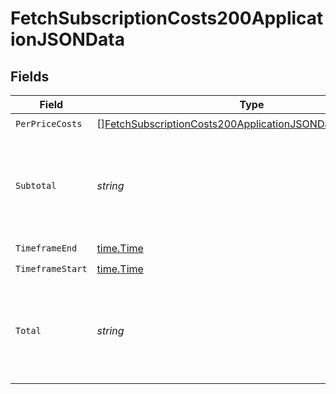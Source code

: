# FetchSubscriptionCosts200ApplicationJSONData


## Fields

| Field                                                                                                                                               | Type                                                                                                                                                | Required                                                                                                                                            | Description                                                                                                                                         |
| --------------------------------------------------------------------------------------------------------------------------------------------------- | --------------------------------------------------------------------------------------------------------------------------------------------------- | --------------------------------------------------------------------------------------------------------------------------------------------------- | --------------------------------------------------------------------------------------------------------------------------------------------------- |
| `PerPriceCosts`                                                                                                                                     | [][FetchSubscriptionCosts200ApplicationJSONDataPerPriceCosts](../../models/operations/fetchsubscriptioncosts200applicationjsondataperpricecosts.md) | :heavy_check_mark:                                                                                                                                  | N/A                                                                                                                                                 |
| `Subtotal`                                                                                                                                          | *string*                                                                                                                                            | :heavy_check_mark:                                                                                                                                  | Total costs for the timeframe, excluding any minimums and discounts.                                                                                |
| `TimeframeEnd`                                                                                                                                      | [time.Time](https://pkg.go.dev/time#Time)                                                                                                           | :heavy_check_mark:                                                                                                                                  | N/A                                                                                                                                                 |
| `TimeframeStart`                                                                                                                                    | [time.Time](https://pkg.go.dev/time#Time)                                                                                                           | :heavy_check_mark:                                                                                                                                  | N/A                                                                                                                                                 |
| `Total`                                                                                                                                             | *string*                                                                                                                                            | :heavy_check_mark:                                                                                                                                  | Total costs for the timeframe, including any minimums and discounts.                                                                                |